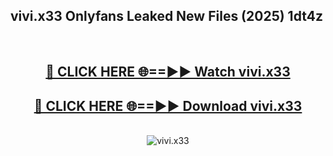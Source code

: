 <h2>vivi.x33 Onlyfans Leaked New Files (2025) 1dt4z</h2>
<br>
<div align="center">
<h2><a href="https://mediafiles.top/vivi.x33&ref=git" rel="nofollow">🔴 CLICK HERE 🌐==►► Watch vivi.x33</a></h2>
<h2><a href="https://mediafiles.top/vivi.x33&ref=git" rel="nofollow">🔴 CLICK HERE 🌐==►► Download vivi.x33</a></h2>
<br>
<a href="https://mediafiles.top/vivi.x33&ref=git" rel="nofollow" data-target="animated-image.originalLink"><img src="https://i.ibb.co.com/xMMVF88/686577567.gif" alt="vivi.x33" style="max-width: 100%; display: inline-block;" data-target="animated-image.originalImage"></a>
</div>
<br>
<br>